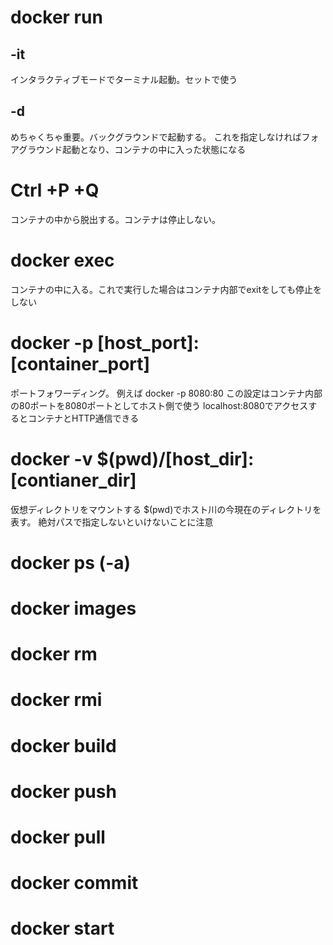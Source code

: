 # docker run
## -it
インタラクティブモードでターミナル起動。セットで使う

## -d
めちゃくちゃ重要。バックグラウンドで起動する。
これを指定しなければフォアグラウンド起動となり、コンテナの中に入った状態になる

# Ctrl +P +Q
コンテナの中から脱出する。コンテナは停止しない。

# docker exec
コンテナの中に入る。これで実行した場合はコンテナ内部でexitをしても停止をしない

# docker -p [host_port]:[container_port]
ポートフォワーディング。
例えば
docker -p 8080:80
この設定はコンテナ内部の80ポートを8080ポートとしてホスト側で使う
localhost:8080でアクセスするとコンテナとHTTP通信できる

# docker -v $(pwd)/[host_dir]:[contianer_dir]
仮想ディレクトリをマウントする
$(pwd)でホスト川の今現在のディレクトリを表す。
絶対パスで指定しないといけないことに注意

# docker ps (-a)
# docker images

# docker rm
# docker rmi
# docker build
# docker push
# docker pull
# docker commit
# docker start
